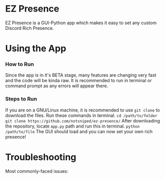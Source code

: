 # EZ Presence
EZ Presence is a GUI-Python app which makes it easy to set any custom Discord Rich Presence.

# Using the App
### How to Run
Since the app is in it's BETA stage, many features are changing very fast and the code will be kinda raw. It is recommended to run in terminal or command prompt as any errors will appear there.

### Steps to Run
If you are on a GNU/Linux machine, it is recommended to use `git clone` to download the files. Run these commands in terminal.
```cd /path/to/folder```
```git clone https://github.com/notsniped/ez-presence/```
After downloading the repository, locate `app.py` path and run this in terminal.
```python /path/to/file```
The GUI should load and you can now set your own rich presence!

# Troubleshooting
Most commonly-faced issues:
